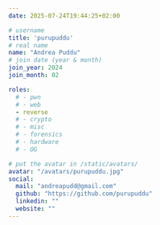 ```yaml
---
date: 2025-07-24T19:44:25+02:00

# username
title: 'purupuddu'
# real name
name: "Andrea Puddu"
# join date (year & month)
join_year: 2024
join_month: 02

roles:
  # - pwn
  # - web
  - reverse
  # - crypto
  # - misc
  # - forensics
  # - hardware
  # - OG

# put the avatar in /static/avatars/
avatar: "/avatars/purupuddu.jpg"
social:
  mail: "andreapudd@gmail.com"
  github: "https://github.com/purupuddu"
  linkedin: ""
  website: ""
---
```

